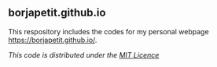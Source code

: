 ## borjapetit.github.io

This respository includes the codes for my personal webpage https://borjapetit.github.io/.

_This code is distributed under the [MIT Licence](LICENSE)_